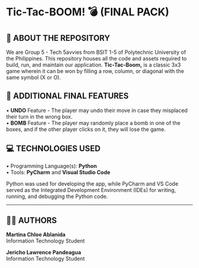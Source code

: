 # Tic-Tac-BOOM! 💣 (FINAL PACK)

## 📌 ABOUT THE REPOSITORY

We are Group 5 - Tech 5avvies from BSIT 1-5 of Polytechnic University of the Philippines. This repository houses all the code and assets required to build, run, and maintain our application. **Tic-Tac-Boom,** is a classic 3x3 game wherein it can be won by filling a row, column, or diagonal with the same symbol (X or O).  


## 🚀 ADDITIONAL FINAL FEATURES

• **UNDO** Feature - The player may undo their move in case they misplaced their turn in the wrong box.  
• **BOMB** Feature - The player may randomly place a bomb in one of the boxes, and if the other player clicks on it, they will lose the game.  


## 💻 TECHNOLOGIES USED

• Programming Language(s): **Python**  
• Tools: **PyCharm** and **Visual Studio Code**  

Python was used for developing the app, while PyCharm and VS Code served as the Integrated Development Environment (IDEs) for writing, running, and debugging the Python code.

---

## 🙋‍♀️ AUTHORS

**Martina Chloe Ablanida**  
Information Technology Student  

**Jericho Lawrence Pandeagua**  
Information Technology Student  

